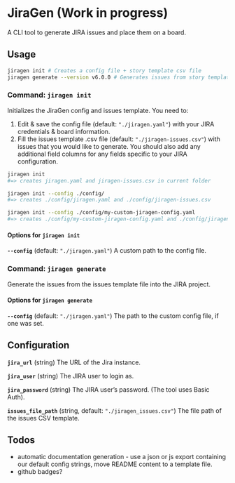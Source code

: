 # JiraGen (Work in progress)

A CLI tool to generate JIRA issues and place them on a board.

## Usage

```bash
jiragen init # Creates a config file + story template csv file
jiragen generate --version v6.0.0 # Generates issues from story template .csv file
```

### Command: `jiragen init`

Initializes the JiraGen config and issues template. You need to:

1. Edit & save the config file (default: `"./jiragen.yaml"`) with your JIRA credentials & board information.
1. Fill the issues template .csv file (default: `"./jiragen-issues.csv"`) with issues that you would like to generate. You should also add any additional field columns for any fields specific to your JIRA configuration.

```bash
jiragen init
#=> creates jiragen.yaml and jiragen-issues.csv in current folder

jiragen init --config ./config/
#=> creates ./config/jiragen.yaml and ./config/jiragen-issues.csv

jiragen init --config ./config/my-custom-jiragen-config.yaml
#=> creates ./config/my-custom-jiragen-config.yaml and ./config/jiragen-issues.csv
```

#### Options for `jiragen init`

**`--config`** (default: `"./jiragen.yaml"`)
A custom path to the config file.

### Command: `jiragen generate`

Generate the issues from the issues template file into the JIRA project.

#### Options for `jiragen generate`

**`--config`** (default: `"./jiragen.yaml"`)
The path to the custom config file, if one was set.

## Configuration

**`jira_url`** (string)
The URL of the Jira instance.

**`jira_user`** (string)
The JIRA user to login as.

**`jira_password`** (string)
The JIRA user’s password. (The tool uses Basic Auth).

**`issues_file_path`** (string, default: `"./jiragen_issues.csv"`)
The file path of the issues CSV template.

## Todos

- automatic documentation generation - use a json or js export containing our default config strings, move README content to a template file.
- github badges?

